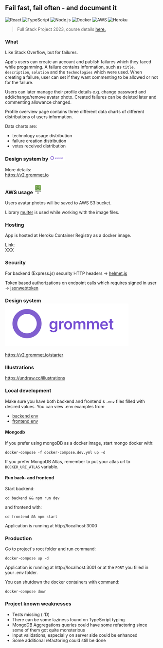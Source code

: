 ## Fail fast, fail often - and document it

![React](https://img.shields.io/badge/-React-000?&logo=React)
![TypeScript](https://img.shields.io/badge/-TypeScript-000?&logo=TypeScript)
![Node.js](https://img.shields.io/badge/-Node.js-000?&logo=node.js)
![Docker](https://img.shields.io/badge/-Docker-000?&logo=Docker)
![AWS](https://img.shields.io/badge/-AWS-000?&logo=Amazon-AWS&logoColor=F90)
![Heroku](https://img.shields.io/badge/-Heroku-000?&logo=Heroku)

> Full Stack Project 2023, course details [here.](https://github.com/fullstack-hy2020/misc/blob/master/harjoitustyo.md)

### What

Like Stack Overflow, but for failures.

App's users can create an account and publish failures which they faced while progamming. A failure contains information, such as `title`, `description`, `solution` and the `technologies` which were used. When creating a failure, user can set if they want commenting to be allowed or not for the failure.

Users can later manage their profile details e.g. change password and add/change/remove avatar photo. Created failures can be deleted later and commenting allowance changed.

Profile overview page contains three different data charts of different distributions of users information. 

Data charts are:
- technology usage distribution
- failure creation distribution
- votes received distribution

### Design system by <img src="https://github.com/eherra/failoverflow/blob/main/docs/images/grommet.png" height='10%' width='10%'> 

More details: \
https://v2.grommet.io

### AWS usage <img src="https://github.com/eherra/failoverflow/blob/main/docs/images/awsS3.png" height='5%' width='5%'> 

Users avatar photos will be saved to AWS S3 bucket. 

Library [multer](https://www.npmjs.com/package/multer) is used while working with the image files.

### Hosting
App is hosted at Heroku Container Registry as a docker image. 

Link: \
XXX


### Security
For backend (Express.js) security HTTP headers -> [helmet.js](https://helmetjs.github.io/)

Token based authorizations on endpoint calls which requires signed in user  -> [jsonwebtoken](https://github.com/auth0/node-jsonwebtoken)

### Design system <img src="https://github.com/eherra/failoverflow/blob/main/docs/images/grommet.png"> 

https://v2.grommet.io/starter

### Illustrations

https://undraw.co/illustrations


### Local development


Make sure you have both backend and frontend's `.env` files filled with desired values. You can view .env examples from:
- [backend env](https://github.com/eherra/failOverflow/blob/main/backend/.env.example)
- [frontend env](https://github.com/eherra/failOverflow/blob/main/frontend/.env.example)

#### Mongodb

If you prefer using mongoDB as a docker image, start mongo docker with:

```
docker-compose -f docker-compose.dev.yml up -d
``` 

If you prefer MongoDB Atlas, remember to put your atlas url to `DOCKER_URI_ATLAS` variable.

#### Run back- and frontend

Start backend:
```
cd backend && npm run dev
``` 

and frontend with:

```
cd frontend && npm start
``` 

Application is running at http://localhost:3000


### Production
Go to project's root folder and run command:

```
docker-compose up -d
```  

Application is running at http://localhost:3001 or at the `PORT` you filled in your .env folder.

You can shutdown the docker containers with command:

```
docker-compose down
```  

### Project known weaknesses

- Tests missing (:'D)
- There can be some laziness found on TypeScript typing
- MongoDB Aggregations queries could have some refactoring since some of them got quite monsterious
- Input validations, especially on server side could be enhanced
- Some additional refactoring could still be done
